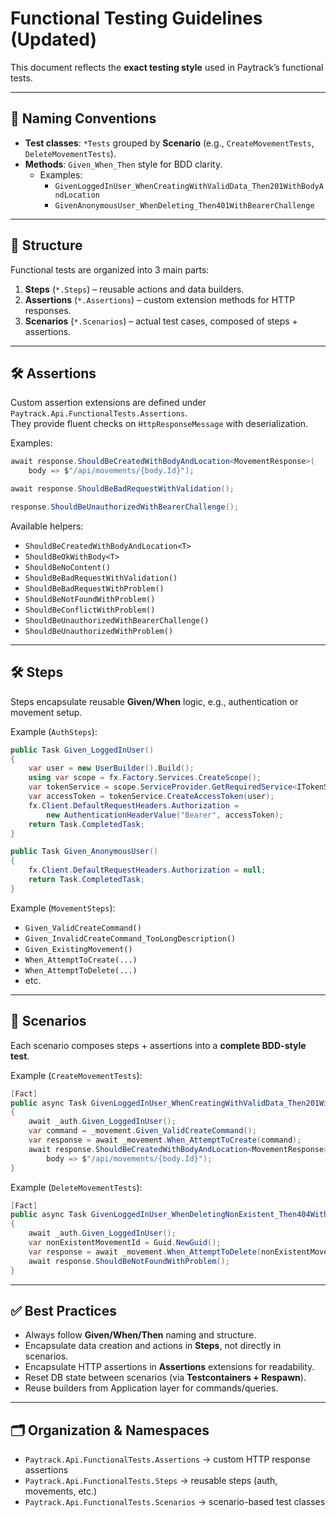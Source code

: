 # Functional Testing Guidelines (Updated)

This document reflects the **exact testing style** used in Paytrack’s functional tests.

---

## 📌 Naming Conventions

- **Test classes**: `*Tests` grouped by **Scenario** (e.g., `CreateMovementTests`, `DeleteMovementTests`).
- **Methods**: `Given_When_Then` style for BDD clarity.
  - Examples:
    - `GivenLoggedInUser_WhenCreatingWithValidData_Then201WithBodyAndLocation`
    - `GivenAnonymousUser_WhenDeleting_Then401WithBearerChallenge`

---

## 🧱 Structure

Functional tests are organized into 3 main parts:

1. **Steps** (`*.Steps`) – reusable actions and data builders.
2. **Assertions** (`*.Assertions`) – custom extension methods for HTTP responses.
3. **Scenarios** (`*.Scenarios`) – actual test cases, composed of steps + assertions.

---

## 🛠️ Assertions

Custom assertion extensions are defined under `Paytrack.Api.FunctionalTests.Assertions`.  
They provide fluent checks on `HttpResponseMessage` with deserialization.

Examples:

```csharp
await response.ShouldBeCreatedWithBodyAndLocation<MovementResponse>(
    body => $"/api/movements/{body.Id}");

await response.ShouldBeBadRequestWithValidation();

response.ShouldBeUnauthorizedWithBearerChallenge();
```

Available helpers:

- `ShouldBeCreatedWithBodyAndLocation<T>`
- `ShouldBeOkWithBody<T>`
- `ShouldBeNoContent()`
- `ShouldBeBadRequestWithValidation()`
- `ShouldBeBadRequestWithProblem()`
- `ShouldBeNotFoundWithProblem()`
- `ShouldBeConflictWithProblem()`
- `ShouldBeUnauthorizedWithBearerChallenge()`
- `ShouldBeUnauthorizedWithProblem()`

---

## 🛠️ Steps

Steps encapsulate reusable **Given/When** logic, e.g., authentication or movement setup.

Example (`AuthSteps`):

```csharp
public Task Given_LoggedInUser()
{
    var user = new UserBuilder().Build();
    using var scope = fx.Factory.Services.CreateScope();
    var tokenService = scope.ServiceProvider.GetRequiredService<ITokenService>();
    var accessToken = tokenService.CreateAccessToken(user);
    fx.Client.DefaultRequestHeaders.Authorization =
        new AuthenticationHeaderValue("Bearer", accessToken);
    return Task.CompletedTask;
}

public Task Given_AnonymousUser()
{
    fx.Client.DefaultRequestHeaders.Authorization = null;
    return Task.CompletedTask;
}
```

Example (`MovementSteps`):

- `Given_ValidCreateCommand()`
- `Given_InvalidCreateCommand_TooLongDescription()`
- `Given_ExistingMovement()`
- `When_AttemptToCreate(...)`
- `When_AttemptToDelete(...)`
- etc.

---

## 🧪 Scenarios

Each scenario composes steps + assertions into a **complete BDD-style test**.

Example (`CreateMovementTests`):

```csharp
[Fact]
public async Task GivenLoggedInUser_WhenCreatingWithValidData_Then201WithBodyAndLocation()
{
    await _auth.Given_LoggedInUser();
    var command = _movement.Given_ValidCreateCommand();
    var response = await _movement.When_AttemptToCreate(command);
    await response.ShouldBeCreatedWithBodyAndLocation<MovementResponse>(
        body => $"/api/movements/{body.Id}");
}
```

Example (`DeleteMovementTests`):

```csharp
[Fact]
public async Task GivenLoggedInUser_WhenDeletingNonExistent_Then404WithProblem()
{
    await _auth.Given_LoggedInUser();
    var nonExistentMovementId = Guid.NewGuid();
    var response = await _movement.When_AttemptToDelete(nonExistentMovementId);
    await response.ShouldBeNotFoundWithProblem();
}
```

---

## ✅ Best Practices

- Always follow **Given/When/Then** naming and structure.
- Encapsulate data creation and actions in **Steps**, not directly in scenarios.
- Encapsulate HTTP assertions in **Assertions** extensions for readability.
- Reset DB state between scenarios (via **Testcontainers + Respawn**).
- Reuse builders from Application layer for commands/queries.

---

## 🗂️ Organization & Namespaces

- `Paytrack.Api.FunctionalTests.Assertions` → custom HTTP response assertions
- `Paytrack.Api.FunctionalTests.Steps` → reusable steps (auth, movements, etc.)
- `Paytrack.Api.FunctionalTests.Scenarios` → scenario-based test classes
